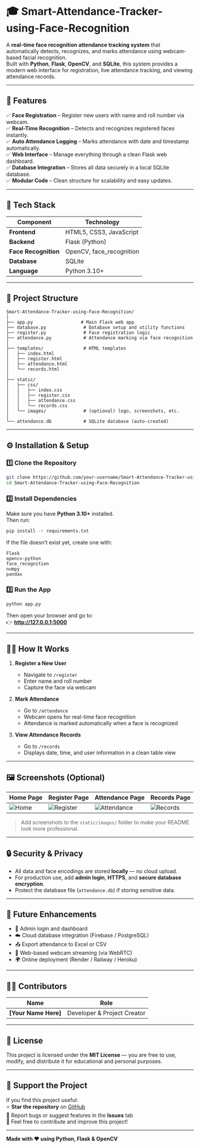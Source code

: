 # 🎓 Smart-Attendance-Tracker-using-Face-Recognition

A **real-time face recognition attendance tracking system** that automatically detects, recognizes, and marks attendance using webcam-based facial recognition.  
Built with **Python**, **Flask**, **OpenCV**, and **SQLite**, this system provides a modern web interface for registration, live attendance tracking, and viewing attendance records.

---

## 🚀 Features

✅ **Face Registration** – Register new users with name and roll number via webcam.  
✅ **Real-Time Recognition** – Detects and recognizes registered faces instantly.  
✅ **Auto Attendance Logging** – Marks attendance with date and timestamp automatically.  
✅ **Web Interface** – Manage everything through a clean Flask web dashboard.  
✅ **Database Integration** – Stores all data securely in a local SQLite database.  
✅ **Modular Code** – Clean structure for scalability and easy updates.

---

## 🧠 Tech Stack

| Component | Technology |
|------------|-------------|
| **Frontend** | HTML5, CSS3, JavaScript |
| **Backend** | Flask (Python) |
| **Face Recognition** | OpenCV, face_recognition |
| **Database** | SQLite |
| **Language** | Python 3.10+ |

---

## 📁 Project Structure

```
Smart-Attendance-Tracker-using-Face-Recognition/
│
├── app.py                  # Main Flask web app
├── database.py              # Database setup and utility functions
├── register.py              # Face registration logic
├── attendance.py            # Attendance marking via face recognition
│
├── templates/               # HTML templates
│   ├── index.html
│   ├── register.html
│   ├── attendance.html
│   └── records.html
│
├── static/
│   ├── css/
│   │   ├── index.css
│   │   ├── register.css
│   │   ├── attendance.css
│   │   └── records.css
│   └── images/              # (optional) logo, screenshots, etc.
│
└── attendance.db            # SQLite database (auto-created)
```

---

## ⚙️ Installation & Setup

### 1️⃣ Clone the Repository
```bash
git clone https://github.com/your-username/Smart-Attendance-Tracker-using-Face-Recognition.git
cd Smart-Attendance-Tracker-using-Face-Recognition
```

### 2️⃣ Install Dependencies
Make sure you have **Python 3.10+** installed.  
Then run:
```bash
pip install -r requirements.txt
```

If the file doesn’t exist yet, create one with:
```
Flask
opencv-python
face_recognition
numpy
pandas
```

### 3️⃣ Run the App
```bash
python app.py
```

Then open your browser and go to:  
👉 **http://127.0.0.1:5000**

---

## 🧍‍♂️ How It Works

1. **Register a New User**
   - Navigate to `/register`
   - Enter name and roll number
   - Capture the face via webcam

2. **Mark Attendance**
   - Go to `/attendance`
   - Webcam opens for real-time face recognition
   - Attendance is marked automatically when a face is recognized

3. **View Attendance Records**
   - Go to `/records`
   - Displays date, time, and user information in a clean table view

---

## 🖼️ Screenshots (Optional)

| Home Page | Register Page | Attendance Page | Records Page |
|------------|---------------|-----------------|---------------|
| ![Home](static/images/home.png) | ![Register](static/images/register.png) | ![Attendance](static/images/attendance.png) | ![Records](static/images/records.png) |

> Add screenshots to the `static/images/` folder to make your README look more professional.

---

## 🔒 Security & Privacy

- All data and face encodings are stored **locally** — no cloud upload.  
- For production use, add **admin login**, **HTTPS**, and **secure database encryption**.  
- Protect the database file (`attendance.db`) if storing sensitive data.

---

## 🧩 Future Enhancements

- 🔐 Admin login and dashboard  
- ☁️ Cloud database integration (Firebase / PostgreSQL)  
- 📤 Export attendance to Excel or CSV  
- 📸 Web-based webcam streaming (via WebRTC)  
- 🌍 Online deployment (Render / Railway / Heroku)

---

## 👨‍💻 Contributors

| Name | Role |
|------|------|
| **[Your Name Here]** | Developer & Project Creator |

---

## 🪪 License

This project is licensed under the **MIT License** — you are free to use, modify, and distribute it for educational and personal purposes.

---

## 🌟 Support the Project

If you find this project useful:  
⭐ **Star the repository** on [GitHub](https://github.com/your-username/Smart-Attendance-Tracker-using-Face-Recognition)  
🐛 Report bugs or suggest features in the **Issues** tab  
🤝 Feel free to contribute and improve this project!

---

**Made with ❤️ using Python, Flask & OpenCV**
